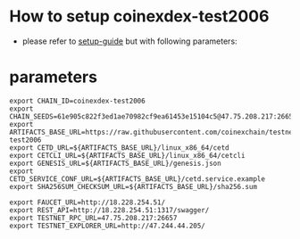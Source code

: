 # How to setup coinexdex-test2006

- please refer to [setup-guide](https://github.com/coinexchain/devops) but with following parameters:

# parameters
```shell
export CHAIN_ID=coinexdex-test2006
export CHAIN_SEEDS=61e905c822f3ed1ae70982cf9ea61453e15104c5@47.75.208.217:26656,8318598ad2a9d47bd9f9a287b329ae23a9201cb3@47.52.106.214:26656
export ARTIFACTS_BASE_URL=https://raw.githubusercontent.com/coinexchain/testnets/master/coinexdex-test2006
export CETD_URL=${ARTIFACTS_BASE_URL}/linux_x86_64/cetd
export CETCLI_URL=${ARTIFACTS_BASE_URL}/linux_x86_64/cetcli
export GENESIS_URL=${ARTIFACTS_BASE_URL}/genesis.json
export CETD_SERVICE_CONF_URL=${ARTIFACTS_BASE_URL}/cetd.service.example
export SHA256SUM_CHECKSUM_URL=${ARTIFACTS_BASE_URL}/sha256.sum

export FAUCET_URL=http://18.228.254.51/
export REST_API=http://18.228.254.51:1317/swagger/
export TESTNET_RPC_URL=47.75.208.217:26657
export TESTNET_EXPLORER_URL=http://47.244.44.205/
```
